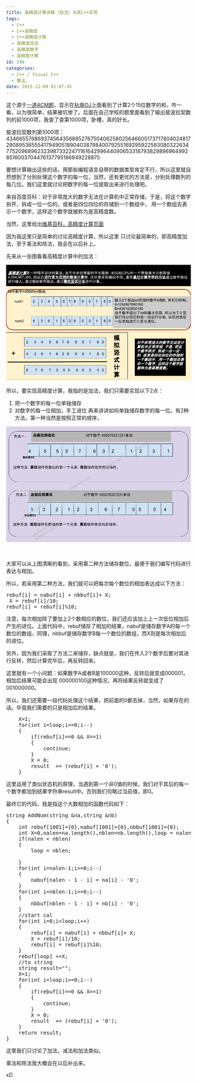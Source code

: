 ```yaml
---
title: 高精度计算详解（加法）与其C++实现
tags:
  - C++
  - C++高精度
  - C++高精度计算
  - 高精度加法
  - 高精度数字
  - 高精度计算
id: 246
categories:
  - C++ / Visual C++
  - 算法、
date: 2015-12-09 01:07:45
---
```


这个源于[一道ACM题](http://acm.hdu.edu.cn/showproblem.php?pid=1002)，显示在[杭电OJ](http://acm.hdu.edu.cn/showproblem.php?pid=1002)上面看到了计算2个15位数字的和，咋一看，以为很简单，结果被坑惨了。后面在自己学校的题里面看到了输出斐波拉契数列的前1000项，我查了查第1000项，卧槽，真的好长。

斐波拉契数列第1000项：43466557686937456435688527675040625802564660517371780402481729089536555417949051890403879840079255169295922593080322634775209689623239873322471161642996440906533187938298969649928516003704476137795166849228875

要想计算输出这些的话，用那些编程语言自带的数据类型肯定不行，所以这里就自然想到了分别处理这个数字的每一位，当然，还有更优的方法是，分别处理数列的每几位。我们这里就讨论把数字的每一位提取出来进行处理吧。

来自百度百科：对于非常庞大的数字无法在计算机中正常存储，于是，将这个数字拆开，拆成一位一位的，或者是四位四位的存储到一个数组中， 用一个数组去表示一个数字，这样这个数字就被称为是高精度数。

当然，这里给出[维基百科，高精度计算页面](https://zh.wikipedia.org/wiki/%E9%AB%98%E7%B2%BE%E5%BA%A6%E8%AE%A1%E7%AE%97)

因为我这里只是简单的讨论高精度计算，所以这里 只讨论最简单的，即高精度加法，至于乘法和除法，我会在以后补上。

先来从一张图看看高精度计算中的加法：

[![highdef_com](https://raw.githubusercontent.com/ankanch/blog/master/images/wp-content/uploads/2015/12/highdef_com.png)](https://raw.githubusercontent.com/ankanch/blog/master/images/wp-content/uploads/2015/12/highdef_com.png)

所以，要实现高精度计算，我指的是加法，我们只需要实现以下2点：

1.  把一个数字的每一位单独储存
2.  对数字的每一位相加，手工进位
再来讲讲如何单独储存数字的每一位。有2种方法，第一种当然是按照正常的顺序，

[![highdef_com_1](https://raw.githubusercontent.com/ankanch/blog/master/images/wp-content/uploads/2015/12/highdef_com_11.jpg)](https://raw.githubusercontent.com/ankanch/blog/master/images/wp-content/uploads/2015/12/highdef_com_11.jpg)

&nbsp;

大家可以从上图清晰的看到，采用第二种方法储存数位，最便于我们编写代码进行表达与相加。

所以，若采用第二种方法，我们就可以把每次每个数位的相加表达成以下方法：
<pre class="lang:c++ decode:true">rebuf[i] = nabuf[i] + nbbuf[i]+ X;
 X = rebuf[i]/10;
rebuf[i] = rebuf[i]%10;</pre>
注意，每次相加除了要加上2个数相应的数位，我们还应该加上上一次低位相加后产生的进位。上面代码中，rebuf储存了相加的结果，nabuf是储存数字A的每一个数位的数组，同理，nbbuf是储存数字B每一个数位的数组，而X则是每次相加后的进位。

另外，因为我们采取了方法二来储存，缺点就是，我们在传入2个数字后要对其进行反转，然后计算完毕后，再反转回来。

这里就有一个小问题：如果数字A或者B是100000这种，反转后就变成000001，相加后结果可能会出现 000000100这种情况，再将结果反转就变成了001000000。

所以，我们还需要一段代码处理这个结果，把前面的0都去掉，当然，如果存在的话。毕竟我们需要的只是相加后的结果。
<pre class="lang:c++ decode:true ">    X=1;
    for(int i=loop;i&gt;=0;i--)
    {
        if(rebuf[i]==0 &amp;&amp; X==1)
        {
            continue;
        }
        X = 0;
        result  += (rebuf[i] + '0');
    }</pre>
这里运用了类似状态机的原理，当遇到第一个非0值的时候，我们对于其后的每一个数字都加到结果字符串result中。否则我们句略过当前值，即0。

最终它的代码，我是指这个大数相加的函数代码如下：
<pre class="lang:c++ decode:true ">string AddNum(string &amp;na,string &amp;nb)
{
    int rebuf[1001]={0},nabuf[1001]={0},nbbuf[1001]={0};
    int X=0,nalen=na.length(),nblen=nb.length(),loop = nalen;
    if(nalen &lt; nblen)
    {
        loop = nblen;

    }
    for(int i=nalen-1;i&gt;=0;i--)
    {
        nabuf[nalen - 1 - i] = na[i] - '0';
    }
    for(int i=nblen-1;i&gt;=0;i--)
    {
        nbbuf[nblen - 1 - i] = nb[i] - '0';
    }
    //start cal
    for(int i=0;i&lt;loop;i++)
    {
        rebuf[i] = nabuf[i] + nbbuf[i]+ X;
        X = rebuf[i]/10;
        rebuf[i] = rebuf[i]%10;
    }
    rebuf[loop] +=X;
    //to string
    string result="";
    X=1;
    for(int i=loop;i&gt;=0;i--)
    {
        if(rebuf[i]==0 &amp;&amp; X==1)
        {
            continue;
        }
        X = 0;
        result  += (rebuf[i] + '0');
    }
    return result;
}
</pre>
这里我们只讨论了加法，减法和加法类似。

乘法和除法我大概会在以后补出来。

xD